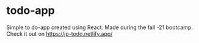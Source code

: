 # todo-app

Simple to do-app created using React. Made during the </salt> fall -21 bootcamp.
Check it out on https://jp-todo.netlify.app/
